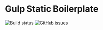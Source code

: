 # Gulp Static Boilerplate

![Build status](https://github.com/dark-rising/gsb/.github/workflows/nodejs.yml/badge.svg)
[![GitHub issues](https://img.shields.io/github/issues/dark-rising/gsb.svg?style=flat)](https://github.com/dark-rising/gsb/issues)
